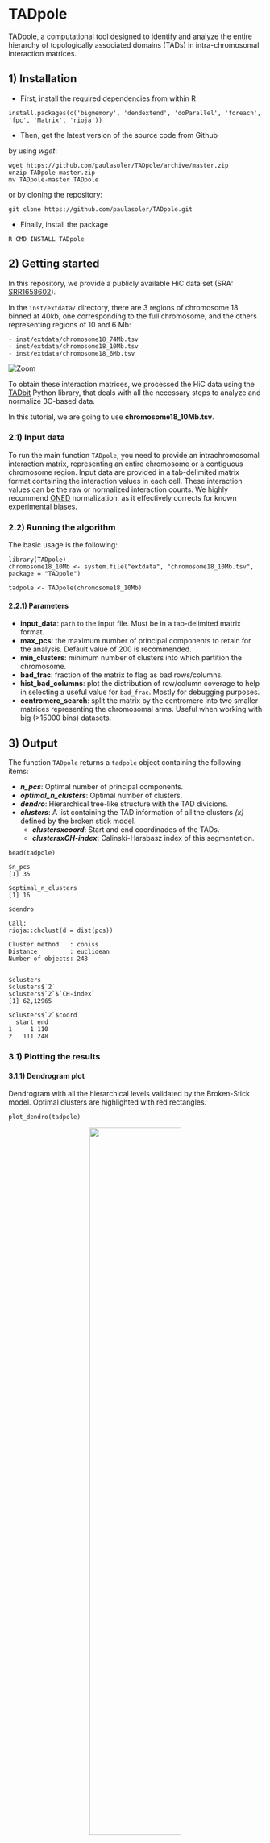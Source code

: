 # TADpole

TADpole, a computational tool designed to identify and analyze the entire hierarchy of topologically associated domains (TADs) in intra-chromosomal interaction matrices.

## 1) Installation

<!--
### 1.1) Using the _devtools_ package

This is the recommended way of installing TADpole.

- First, install the devtools package from CRAN, if it is not already installed

```
install.packages("devtools")
```

- Then, Install the HTADs package from GitHub

```
devtools::install_github("paulasoler/TADpole")
```

### 1.2) Manual installation from source
-->

- First, install the required dependencies from within R

```
install.packages(c('bigmemory', 'dendextend', 'doParallel', 'foreach', 'fpc', 'Matrix', 'rioja'))
```

- Then, get the latest version of the source code from Github

by using _wget_:

```
wget https://github.com/paulasoler/TADpole/archive/master.zip
unzip TADpole-master.zip
mv TADpole-master TADpole
```

or by cloning the repository:

```
git clone https://github.com/paulasoler/TADpole.git
```

- Finally, install the package

```
R CMD INSTALL TADpole
```

## 2) Getting started

In this repository, we provide a publicly available HiC data set (SRA: [SRR1658602](https://www.ebi.ac.uk/ena/data/view/SRR1658602)).

In the `inst/extdata/` directory, there are 3 regions of chromosome 18 binned at 40kb, one corresponding to the full chromosome, and the others representing regions of 10 and 6 Mb:

```
- inst/extdata/chromosome18_74Mb.tsv
- inst/extdata/chromosome18_10Mb.tsv
- inst/extdata/chromosome18_6Mb.tsv
```

![Zoom](https://github.com/paulasoler/TADpole/blob/master/misc/zoom_pictures.png)

To obtain these interaction matrices, we processed the HiC data using the [TADbit](https://github.com/3DGenomes/TADbit) Python library, that deals with all the necessary steps to analyze and normalize 3C-based data.

In this tutorial, we are going to use **chromosome18_10Mb.tsv**.

### 2.1) Input data
To run the main function `TADpole`, you need to provide an intrachromosomal interaction matrix, representing an entire chromosome or a contiguous chromosome region. Input data are provided in a tab-delimited matrix format containing the interaction values in each cell. These interaction values can be the raw or normalized interaction counts. We highly recommend [ONED](https://github.com/qenvio/dryhic) normalization, as it effectively corrects for known experimental biases.


### 2.2) Running the algorithm
The basic usage is the following:

```
library(TADpole)
chromosome18_10Mb <- system.file("extdata", "chromosome18_10Mb.tsv", package = "TADpole")

tadpole <- TADpole(chromosome18_10Mb)
```

#### 2.2.1) Parameters
- **input_data**: `path` to the input file. Must be in a tab-delimited matrix format.
- **max_pcs**: the maximum number of principal components to retain for the analysis. Default value of 200 is recommended.
- **min_clusters**: minimum number of clusters into which partition the chromosome.
- **bad_frac**: fraction of the matrix to flag as bad rows/columns.
- **hist_bad_columns**: plot the distribution of row/column coverage to help in selecting a useful value for `bad_frac`. Mostly for debugging purposes.
- **centromere_search**: split the matrix by the centromere into two smaller matrices representing the chromosomal arms. Useful when working with big (>15000 bins) datasets.

## 3) Output
The function `TADpole` returns a `tadpole` object containing the following items:

- ***n_pcs***: Optimal number of principal components.
- ***optimal_n_clusters***: Optimal number of clusters.
- ***dendro***: Hierarchical tree-like structure with the TAD divisions.
- ***clusters***: A list containing the TAD information of all the clusters _(x)_ defined by the broken stick model.
  + ***clusters$`x`$coord***: Start and end coordinades of the TADs.
  + ***clusters$`x`$CH-index***: Calinski-Harabasz index of this segmentation.

```
head(tadpole)

$n_pcs
[1] 35

$optimal_n_clusters
[1] 16

$dendro

Call:
rioja::chclust(d = dist(pcs))

Cluster method   : coniss
Distance         : euclidean
Number of objects: 248


$clusters
$clusters$`2`
$clusters$`2`$`CH-index`
[1] 62,12965

$clusters$`2`$coord
  start end
1     1 110
2   111 248
```

### 3.1) Plotting the results

#### 3.1.1) Dendrogram plot 
Dendrogram with all the hierarchical levels validated by the Broken-Stick model. Optimal clusters are highlighted with red rectangles. 

```
plot_dendro(tadpole)
```

<p align="center">
<img src="https://github.com/paulasoler/TADpole/blob/master/misc/dendogram-1_2.png" width="60%">
</p>

The optimal segmentation can be overlayed on a symmetric HiC matrix to visualize the called TADs

```
plot_borders(tadpole, chromosome18_10Mb)
```

<p align="center">
<img src="https://github.com/paulasoler/TADpole/blob/master/misc/TAD_partition.png" width="60%" align="center">
</p>

# DiffT Score
Difference score between topological partitions.

### 1) Input data
In the `data/` directory, there are 2 partitions from chromosome 1 obtained in two diferent conditions. Each of them
is a BED-like `data.frame`.

```
- data/control.Rdata
- data/case.Rdata
```

### 2) Computing the DiffT score

```
difft_control_case <- diffT(control, case)
```

#### 2.1) Parameters
- **bed_x**, **bed_y**: two `data.frame`s with a BED-like format with 3 columns: chromosome, start and end coordinates of each TAD, in bins.

### 3) Output
The function `diffT` returns a `numeric` vector representing the cumulative the DiffT score along the bins.
The highest local differences between the two matrices can be identified by the sharpest changes in the slope of the function.

<p align="center">
<img src="https://github.com/paulasoler/TADpole/blob/master/misc/DiffT_score.png" width="60%" align="center">
</p>

## Authors

- **Paula Soler Vila** - (https://github.com/paulasoler/)
- **Pol Cuscó Pons** - (https://github.com/nanakiksc/)

## References

1. Rao SSP, Huntley MH, Durand NC, Stamenova EK, Bochkov ID, Robinson JT, Sanborn AL, Machol I, Omer AD, Lander ES, Aiden EL. A Three-dimensional Map of the Human Genome at Kilobase Resolution Reveals Principles of Chromatin Looping. Cell. 2014;159:1665–1680.
2. Serra, F., Baù, D., Goodstadt, M., Castillo, D. Filion, G., & Marti-Renom, M.A. (2017). Automatic analysis and 3D-modelling of Hi-C data using TADbit reveals structural features of the fly chromatin colors. PLOS Comp Bio 13(7) e1005665. doi:10.1371/journal.pcbi.1005665
3. Enrique Vidal, François le Dily, Javier Quilez, Ralph Stadhouders, Yasmina Cuartero, Thomas Graf, Marc A Marti-Renom, Miguel Beato, Guillaume J Filion, OneD: increasing reproducibility of Hi-C samples with abnormal karyotypes, Nucleic Acids Research, Volume 46, Issue 8, 4 May 2018, Page e49, https://doi.org/10.1093/nar/gky064
